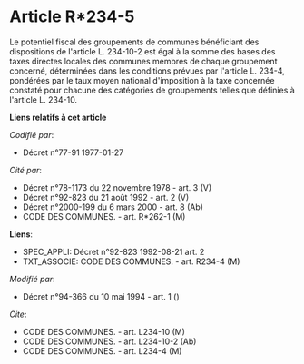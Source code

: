 # Article R*234-5

Le potentiel fiscal des groupements de communes bénéficiant des dispositions de l'article L. 234-10-2 est égal à la somme des
bases des taxes directes locales des communes membres de chaque groupement concerné, déterminées dans les conditions prévues
par l'article L. 234-4, pondérées par le taux moyen national d'imposition à la taxe concernée constaté pour chacune des
catégories de groupements telles que définies à l'article L. 234-10.

**Liens relatifs à cet article**

_Codifié par_:

  - Décret n°77-91 1977-01-27

_Cité par_:

  - Décret n°78-1173 du 22 novembre 1978 - art. 3 (V)
  - Décret n°92-823 du 21 août 1992 - art. 2 (V)
  - Décret n°2000-199 du 6 mars 2000 - art. 8 (Ab)
  - CODE DES COMMUNES. - art. R*262-1 (M)

**Liens**:

  - SPEC_APPLI: Décret n°92-823 1992-08-21 art. 2
  - TXT_ASSOCIE: CODE DES COMMUNES. - art. R234-4 (M)

_Modifié par_:

  - Décret n°94-366 du 10 mai 1994 - art. 1 ()

_Cite_:

  - CODE DES COMMUNES. - art. L234-10 (M)
  - CODE DES COMMUNES. - art. L234-10-2 (Ab)
  - CODE DES COMMUNES. - art. L234-4 (M)
